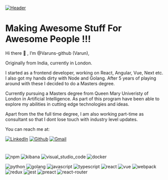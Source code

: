 [![Header](https://miro.medium.com/max/680/1*IRGHmiGsa16stedQvIaZfw.gif "Header")](https://miro.medium.com/max/680/1*IRGHmiGsa16stedQvIaZfw.gif)

# Making Awesome Stuff For Awesome People !!!

Hi there 👋 , I’m @Varuns-github (Varun),

Originally from India, currently in London.

I started as a frontend developer, working on React, Angular, Vue, Next etc. I also got my hands dirty with Node and Golang. After 5 years of playing around with these I decided to do a Masters degree.

Currently pursuing a Masters degree from Queen Mary Univeristy of London in Artificial Intelligence. As part of this program have been able to explore my abilities in cutting edge technologies and ideas.

Apart from the the full time degree, I am also working part-time as consultant so that I dont lose touch with industry level updates.

You can reach me at:

[![LinkedIn](https://img.shields.io/badge/LinkedIn-0077B5?style=for-the-badge&logo=linkedin&logoColor=white)](https://www.linkedin.com/in/varun-0b14a1169/)
[![Github](https://img.shields.io/badge/GitHub-100000?style=for-the-badge&logo=github&logoColor=white)](https://github.com/varunsanthosh)
[![Gmail](https://img.shields.io/badge/Gmail-D14836?style=for-the-badge&logo=gmail&logoColor=white)](mailto:varun.or.varun@gmail.com)


# 
![npm](https://badges.aleen42.com/src/npm.svg)
![kibana](https://badges.aleen42.com/src/kibana.svg)
![visual_studio_code](https://badges.aleen42.com/src/visual_studio_code.svg)
![docker](https://badges.aleen42.com/src/docker.svg)

![python](https://badges.aleen42.com/src/python.svg)
![golang](https://badges.aleen42.com/src/golang.svg)
![javascript](https://badges.aleen42.com/src/javascript.svg)
![typescript](https://badges.aleen42.com/src/typescript.svg)
![react](https://badges.aleen42.com/src/react.svg)
![vue](https://badges.aleen42.com/src/vue.svg)
![webpack](https://badges.aleen42.com/src/webpack.svg)
![redux](https://badges.aleen42.com/src/redux.svg)
![jest](https://badges.aleen42.com/src/jest_2.svg)
![preact](https://badges.aleen42.com/src/preact.svg)
![react-router](https://badges.aleen42.com/src/react-router.svg)

